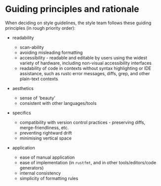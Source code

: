 # Guiding principles and rationale

When deciding on style guidelines, the style team follows these guiding
principles (in rough priority order):

- readability
  - scan-ability
  - avoiding misleading formatting
  - accessibility - readable and editable by users using the widest
    variety of hardware, including non-visual accessibility interfaces
  - readability of code in contexts without syntax highlighting or IDE
    assistance, such as rustc error messages, diffs, grep, and other
    plain-text contexts

- aesthetics
  - sense of 'beauty'
  - consistent with other languages/tools

- specifics
  - compatibility with version control practices - preserving diffs,
    merge-friendliness, etc.
  - preventing rightward drift
  - minimising vertical space

- application
  - ease of manual application
  - ease of implementation (in `rustfmt`, and in other tools/editors/code generators)
  - internal consistency
  - simplicity of formatting rules
